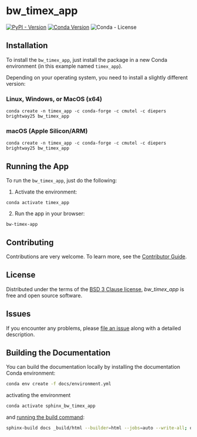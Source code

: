 # bw_timex_app

<!-- [![Read the Docs](https://img.shields.io/readthedocs/timex?label=documentation)]([https://docs.brightway.dev/projects/bw-timex/en/latest/](https://bw-timex-app.readthedocs.io/en/latest/)) -->
[![PyPI - Version](https://img.shields.io/pypi/v/bw-timex-app?color=%2300549f)](https://pypi.org/project/bw-timex-app/)
[![Conda Version](https://img.shields.io/conda/v/diepers/bw_timex_app?label=conda)](https://anaconda.org/diepers/bw_timex_app)
![Conda - License](https://img.shields.io/conda/l/diepers/bw_timex_app)

## Installation


To install the `bw_timex_app`, just install the package in a new Conda environment (in this example named `timex_app`).

Depending on your operating system, you need to install a slightly different version:

### Linux, Windows, or MacOS (x64)

```console
conda create -n timex_app -c conda-forge -c cmutel -c diepers brightway25 bw_timex_app
```

### macOS (Apple Silicon/ARM)

```console
conda create -n timex_app -c conda-forge -c cmutel -c diepers brightway25 bw_timex_app
```

## Running the App

To run the `bw_timex_app`, just do the following:

1. Activate the environment:

```console
conda activate timex_app
```

2. Run the app in your browser:

```console
bw-timex-app
```

## Contributing

Contributions are very welcome.
To learn more, see the [Contributor Guide][Contributor Guide].

## License

Distributed under the terms of the [BSD 3 Clause license][License],
_bw_timex_app_ is free and open source software.

## Issues

If you encounter any problems,
please [file an issue][Issue Tracker] along with a detailed description.


<!-- github-only -->

[command-line reference]: https://bw_timex_app.readthedocs.io/en/latest/usage.html
[License]: https://github.com/TimoDiepers/bw_timex_app/blob/main/LICENSE
[Contributor Guide]: https://github.com/TimoDiepers/bw_timex_app/blob/main/CONTRIBUTING.md
[Issue Tracker]: https://github.com/TimoDiepers/bw_timex_app/issues


## Building the Documentation

You can build the documentation locally by installing the documentation Conda environment:

```bash
conda env create -f docs/environment.yml
```

activating the environment

```bash
conda activate sphinx_bw_timex_app
```

and [running the build command](https://www.sphinx-doc.org/en/master/man/sphinx-build.html#sphinx-build):

```bash
sphinx-build docs _build/html --builder=html --jobs=auto --write-all; open _build/html/index.html
```